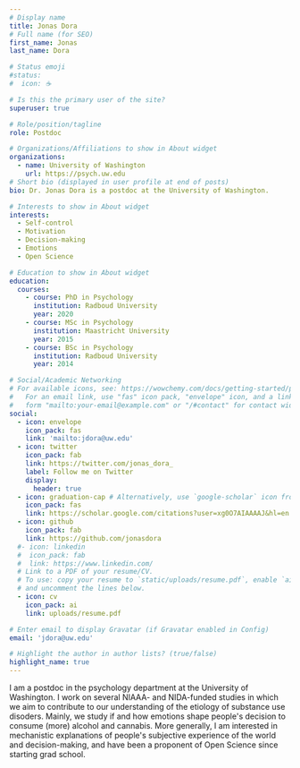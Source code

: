 ```yaml
---
# Display name
title: Jonas Dora
# Full name (for SEO)
first_name: Jonas
last_name: Dora

# Status emoji
#status:
#  icon: ☕️

# Is this the primary user of the site?
superuser: true

# Role/position/tagline
role: Postdoc

# Organizations/Affiliations to show in About widget
organizations:
  - name: University of Washington
    url: https://psych.uw.edu
# Short bio (displayed in user profile at end of posts)
bio: Dr. Jonas Dora is a postdoc at the University of Washington.

# Interests to show in About widget
interests:
  - Self-control
  - Motivation
  - Decision-making
  - Emotions
  - Open Science

# Education to show in About widget
education:
  courses:
    - course: PhD in Psychology
      institution: Radboud University
      year: 2020
    - course: MSc in Psychology
      institution: Maastricht University
      year: 2015
    - course: BSc in Psychology
      institution: Radboud University
      year: 2014

# Social/Academic Networking
# For available icons, see: https://wowchemy.com/docs/getting-started/page-builder/#icons
#   For an email link, use "fas" icon pack, "envelope" icon, and a link in the
#   form "mailto:your-email@example.com" or "/#contact" for contact widget.
social:
  - icon: envelope
    icon_pack: fas
    link: 'mailto:jdora@uw.edu'
  - icon: twitter
    icon_pack: fab
    link: https://twitter.com/jonas_dora_
    label: Follow me on Twitter
    display:
      header: true
  - icon: graduation-cap # Alternatively, use `google-scholar` icon from `ai` icon pack
    icon_pack: fas
    link: https://scholar.google.com/citations?user=xg0O7AIAAAAJ&hl=en
  - icon: github
    icon_pack: fab
    link: https://github.com/jonasdora
  #- icon: linkedin
  #  icon_pack: fab
  #  link: https://www.linkedin.com/
  # Link to a PDF of your resume/CV.
  # To use: copy your resume to `static/uploads/resume.pdf`, enable `ai` icons in `params.yaml`,
  # and uncomment the lines below.
  - icon: cv
    icon_pack: ai
    link: uploads/resume.pdf

# Enter email to display Gravatar (if Gravatar enabled in Config)
email: 'jdora@uw.edu'

# Highlight the author in author lists? (true/false)
highlight_name: true
---
```


I am a postdoc in the psychology department at the University of Washington. I work on several NIAAA- and NIDA-funded studies in which we aim to contribute to our understanding of the etiology of substance use disoders. Mainly, we study if and how emotions shape people's decision to consume (more) alcohol and cannabis. More generally, I am interested in mechanistic explanations of people's subjective experience of the world and decision-making, and have been a proponent of Open Science since starting grad school.
